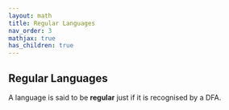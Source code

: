 ```yaml
---
layout: math
title: Regular Languages
nav_order: 3
mathjax: true
has_children: true
---
```


## Regular Languages

A language is said to be __regular__ just if it is recognised by a DFA.